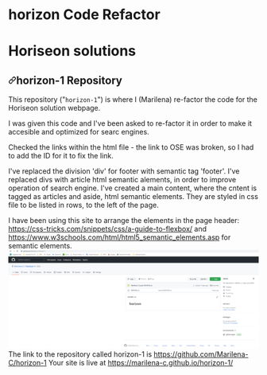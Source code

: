 # horizon Code Refactor
<h1 dir = "auto">Horiseon solutions</h1>
<h2 dir="auto"><a id="user-content-horizon-1-repository" class="anchor" aria-hidden="true" href="#the-repository"><svg class="octicon octicon-link" viewBox="0 0 16 16" version="1.1" width="16" height="16" aria-hidden="true"><path fill-rule="evenodd" d="M7.775 3.275a.75.75 0 001.06 1.06l1.25-1.25a2 2 0 112.83 2.83l-2.5 2.5a2 2 0 01-2.83 0 .75.75 0 00-1.06 1.06 3.5 3.5 0 004.95 0l2.5-2.5a3.5 3.5 0 00-4.95-4.95l-1.25 1.25zm-4.69 9.64a2 2 0 010-2.83l2.5-2.5a2 2 0 012.83 0 .75.75 0 001.06-1.06 3.5 3.5 0 00-4.95 0l-2.5 2.5a3.5 3.5 0 004.95 4.95l1.25-1.25a.75.75 0 00-1.06-1.06l-1.25 1.25a2 2 0 01-2.83 0z"></path></svg></a>horizon-1 Repository</h2>

<p dir="auto">This repository ("<code>horizon-1</code>") is where I (Marilena) re-factor the code for the Horiseon solution webpage. 
  <a href="file:///C:/Users/maril/bootcamp/WEEK1/day-4/UBHM-VIRT-FSF-PT-11-2022-U-LOLC-2-main/week-1-html-git-github-module/04-code-refactor-lesson/challenge/starter/index.html"></a>
</p>
<p dir="auto">I was given this code and I've been asked to re-factor it in order to make it accesible and optimized for searc engines.</p>
Checked the links within the html file - the link to OSE was broken, so I had to add the ID for it to fix the link.
                                                         
I've replaced the division 'div' for footer with semantic tag 'footer'.
I've replaced divs with article html semantic alements, in order to improve operation of search engine.
I've created a main content, where the cntent is tagged as articles and aside, html semantic elements. They are styled in css file to be listed in rows, to the left of the page.


I have been using this site to arrange the elements in the page header: https://css-tricks.com/snippets/css/a-guide-to-flexbox/
and https://www.w3schools.com/html/html5_semantic_elements.asp for semantic elements.
![alt text](assets/images/screenshot.png)
The link to the repository called horizon-1 is https://github.com/Marilena-C/horizon-1
Your site is live at https://marilena-c.github.io/horizon-1/